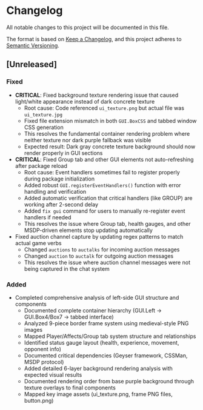# Changelog

All notable changes to this project will be documented in this file.

The format is based on [Keep a Changelog](https://keepachangelog.com/en/1.0.0/),
and this project adheres to [Semantic Versioning](https://semver.org/spec/v2.0.0.html).

## [Unreleased]

### Fixed
- **CRITICAL**: Fixed background texture rendering issue that caused light/white appearance instead of dark concrete texture
  - Root cause: Code referenced `ui_texture.png` but actual file was `ui_texture.jpg`
  - Fixed file extension mismatch in both `GUI.BoxCSS` and tabbed window CSS generation
  - This resolves the fundamental container rendering problem where neither texture nor dark purple fallback was visible
  - Expected result: Dark gray concrete texture background should now render properly in GUI sections
- **CRITICAL**: Fixed Group tab and other GUI elements not auto-refreshing after package reload
  - Root cause: Event handlers sometimes fail to register properly during package initialization
  - Added robust `GUI.registerEventHandlers()` function with error handling and verification
  - Added automatic verification that critical handlers (like GROUP) are working after 2-second delay
  - Added `fix gui` command for users to manually re-register event handlers if needed
  - This resolves the issue where Group tab, health gauges, and other MSDP-driven elements stop updating automatically
- Fixed auction channel capture by updating regex patterns to match actual game verbs
  - Changed `auctions` to `auctalks` for incoming auction messages
  - Changed `auction` to `auctalk` for outgoing auction messages
  - This resolves the issue where auction channel messages were not being captured in the chat system

### Added
- Completed comprehensive analysis of left-side GUI structure and components
  - Documented complete container hierarchy (GUI.Left → GUI.Box4/Box7 → tabbed interface)
  - Analyzed 9-piece border frame system using medieval-style PNG images
  - Mapped Player/Affects/Group tab system structure and relationships
  - Identified status gauge layout (health, experience, movement, opponent info)
  - Documented critical dependencies (Geyser framework, CSSMan, MSDP protocol)
  - Added detailed 6-layer background rendering analysis with expected visual results
  - Documented rendering order from base purple background through texture overlays to final components
  - Mapped key image assets (ui_texture.png, frame PNG files, button.png)
